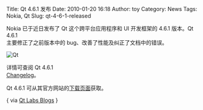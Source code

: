 Title: Qt 4.6.1 发布
Date: 2010-01-20 16:18
Author: toy
Category: News
Tags: Nokia, Qt
Slug: qt-4-6-1-released

Nokia 已于近日发布了 Qt 这个跨平台应用程序和 UI 开发框架的 4.6.1
版本。Qt 4.6.1  
主要修正了之前版本中的 bug、改善了性能及纠正了文档中的错误。

![Qt](http://i.linuxtoy.org/images/2010/01/qt\_logo.png)

详情可查阅 Qt 4.6.1  
[Changelog](http://qt.nokia.com/developer/changes/changes-4.6.1)。

Qt 4.6.1 可从其官方网站的[下载页面](http://qt.nokia.com/downloads)获取。

{ via [Qt Labs
Blogs](http://labs.trolltech.com/blogs/2010/01/19/qt-461-released/) }
